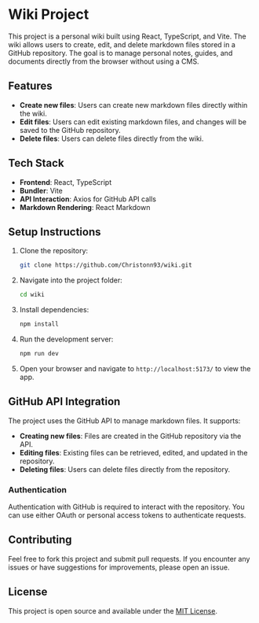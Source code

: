 # Wiki Project

This project is a personal wiki built using React, TypeScript, and Vite. The wiki allows users to create, edit, and delete markdown files stored in a GitHub repository. The goal is to manage personal notes, guides, and documents directly from the browser without using a CMS.

## Features

- **Create new files**: Users can create new markdown files directly within the wiki.
- **Edit files**: Users can edit existing markdown files, and changes will be saved to the GitHub repository.
- **Delete files**: Users can delete files directly from the wiki.

## Tech Stack

- **Frontend**: React, TypeScript
- **Bundler**: Vite
- **API Interaction**: Axios for GitHub API calls
- **Markdown Rendering**: React Markdown

## Setup Instructions

1. Clone the repository:

   ```bash
   git clone https://github.com/Christonn93/wiki.git
   ```

2. Navigate into the project folder:

   ```bash
   cd wiki
   ```

3. Install dependencies:

   ```bash
   npm install
   ```

4. Run the development server:

   ```bash
   npm run dev
   ```

5. Open your browser and navigate to `http://localhost:5173/` to view the app.

## GitHub API Integration

The project uses the GitHub API to manage markdown files. It supports:

- **Creating new files**: Files are created in the GitHub repository via the API.
- **Editing files**: Existing files can be retrieved, edited, and updated in the repository.
- **Deleting files**: Users can delete files directly from the repository.

### Authentication

Authentication with GitHub is required to interact with the repository. You can use either OAuth or personal access tokens to authenticate requests.

## Contributing

Feel free to fork this project and submit pull requests. If you encounter any issues or have suggestions for improvements, please open an issue.

## License

This project is open source and available under the [MIT License](LICENSE).
